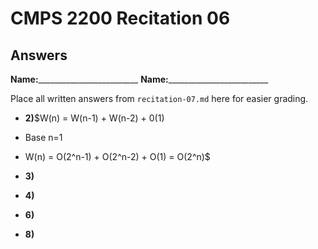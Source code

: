 # CMPS 2200 Recitation 06
## Answers

**Name:**_________________________
**Name:**_________________________


Place all written answers from `recitation-07.md` here for easier grading.



- **2)**$W(n) = W(n-1) + W(n-2) + 0(1)
- Base n=1
- W(n) = O(2^n-1) + O(2^n-2) + O(1) = O(2^n)$

- **3)**

- **4)**

- **6)**

- **8)**
